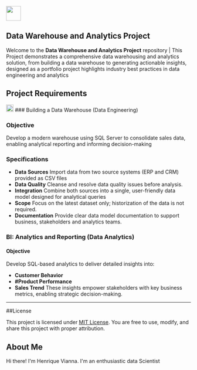 <img src="https://github.com/user-attachments/assets/b0f64f91-64c8-4f9c-801e-42ac51596fe1" width="40" />

## Data Warehouse and Analytics Project

Welcome to the **Data Warehouse and Analytics Project** repository |
This Project demonstrates a comprehensive data warehousing and analytics solution, from building a data warehouse to generating  actionable insights, designed as a portfolio project
highlights industry best practices in data engineering and analytics


## Project Requirements

 <img src="https://github.com/user-attachments/assets/417a94ac-d298-4891-9634-694f917aaed9" width="20" />  ### Building a Data Warehouse (Data Engineering) 

  ### Objective
  Develop a modern warehouse using SQL Server to consolidate sales data, enabling analytical  reporting and informing decision-making

  ### Specifications
  - **Data Sources** Import data from two source systems (ERP and CRM) provided as CSV files
  - **Data Quality** Cleanse and resolve data quality issues before analysis.
  - **Integration** Combine both sources into a single, user-friendly data model designed for analytical queries
  - **Scope** Focus on the latest dataset only; historization of the data is not required.
  - **Documentation** Provide clear data model documentation to support business, stakeholders and analytics teams.


  ### BI: Analytics and Reporting (Data Analytics)

  #### Objective
  Develop SQL-based analytics to deliver detailed insights into:

  - **Customer Behavior**
  - **#Product Performance**
  - **Sales Trend**
  These insights empower stakeholders with key business metrics, enabling strategic decision-making.

---

##License

This project is licensed under [MIT License](LICENSE). You are free to use, modify, and share this project with proper attribution.

## About Me
Hi there! I'm Henrique Vianna. I'm an enthusiastic data Scientist













